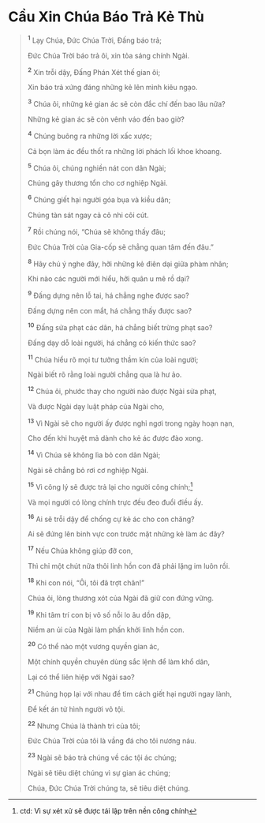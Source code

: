 # Cầu Xin Chúa Báo Trả Kẻ Thù

> <sup><b>1</b></sup> Lạy Chúa, Ðức Chúa Trời, Ðấng báo trả;
> 
> Ðức Chúa Trời báo trả ôi, xin tỏa sáng chính Ngài.
> 
> <sup><b>2</b></sup> Xin trỗi dậy, Ðấng Phán Xét thế gian ôi;
> 
> Xin báo trả xứng đáng những kẻ lên mình kiêu ngạo.
> 
> <sup><b>3</b></sup> Chúa ôi, những kẻ gian ác sẽ còn đắc chí đến bao lâu nữa?
> 
> Những kẻ gian ác sẽ còn vênh váo đến bao giờ?
>
> <sup><b>4</b></sup> Chúng buông ra những lời xấc xược;
> 
> Cả bọn làm ác đều thốt ra những lời phách lối khoe khoang.
> 
> <sup><b>5</b></sup> Chúa ôi, chúng nghiền nát con dân Ngài;
> 
> Chúng gây thương tổn cho cơ nghiệp Ngài.
> 
> <sup><b>6</b></sup> Chúng giết hại người góa bụa và kiều dân;
> 
> Chúng tàn sát ngay cả cô nhi côi cút.
> 
> <sup><b>7</b></sup> Rồi chúng nói, “Chúa sẽ không thấy đâu;
> 
> Ðức Chúa Trời của Gia-cốp sẽ chẳng quan tâm đến đâu.”
>
> <sup><b>8</b></sup> Hãy chú ý nghe đây, hỡi những kẻ điên dại giữa phàm nhân;
> 
> Khi nào các người mới hiểu, hỡi quân u mê rồ dại?
> 
> <sup><b>9</b></sup> Ðấng dựng nên lỗ tai, há chẳng nghe được sao?
> 
> Ðấng dựng nên con mắt, há chẳng thấy được sao?
> 
> <sup><b>10</b></sup> Ðấng sửa phạt các dân, há chẳng biết trừng phạt sao?
> 
> Ðấng dạy dỗ loài người, há chẳng có kiến thức sao?
> 
> <sup><b>11</b></sup> Chúa hiểu rõ mọi tư tưởng thầm kín của loài người;
> 
> Ngài biết rõ rằng loài người chẳng qua là hư ảo.
>
> <sup><b>12</b></sup> Chúa ôi, phước thay cho người nào được Ngài sửa phạt,
> 
> Và được Ngài dạy luật pháp của Ngài cho,
> 
> <sup><b>13</b></sup> Vì Ngài sẽ cho người ấy được nghỉ ngơi trong ngày hoạn nạn,
> 
> Cho đến khi huyệt mả dành cho kẻ ác được đào xong.
> 
> <sup><b>14</b></sup> Vì Chúa sẽ không lìa bỏ con dân Ngài;
> 
> Ngài sẽ chẳng bỏ rơi cơ nghiệp Ngài.
> 
> <sup><b>15</b></sup> Vì công lý sẽ được trả lại cho người công chính;[^1-31348daf-e37f-45cb-a67f-9eb1d2bfce39]
> 
> Và mọi người có lòng chính trực đều đeo đuổi điều ấy.
>
> <sup><b>16</b></sup> Ai sẽ trỗi dậy để chống cự kẻ ác cho con chăng?
> 
> Ai sẽ đứng lên binh vực con trước mặt những kẻ làm ác đây?
> 
> <sup><b>17</b></sup> Nếu Chúa không giúp đỡ con,
> 
> Thì chỉ một chút nữa thôi linh hồn con đã phải lặng im luôn rồi.
> 
> <sup><b>18</b></sup> Khi con nói, “Ôi, tôi đã trợt chân!”
> 
> Chúa ôi, lòng thương xót của Ngài đã giữ con đứng vững.
> 
> <sup><b>19</b></sup> Khi tâm trí con bị vô số nỗi lo âu dồn dập,
> 
> Niềm an ủi của Ngài làm phấn khởi linh hồn con.
>
> <sup><b>20</b></sup> Có thể nào một vương quyền gian ác,
> 
> Một chính quyền chuyên dùng sắc lệnh để làm khổ dân,
> 
> Lại có thể liên hiệp với Ngài sao?
> 
> <sup><b>21</b></sup> Chúng họp lại với nhau để tìm cách giết hại người ngay lành,
> 
> Ðể kết án tử hình người vô tội.
>
> <sup><b>22</b></sup> Nhưng Chúa là thành trì của tôi;
> 
> Ðức Chúa Trời của tôi là vầng đá cho tôi nương náu.
> 
> <sup><b>23</b></sup> Ngài sẽ báo trả chúng về các tội ác chúng;
> 
> Ngài sẽ tiêu diệt chúng vì sự gian ác chúng;
> 
> Chúa, Ðức Chúa Trời chúng ta, sẽ tiêu diệt chúng.

[^1-31348daf-e37f-45cb-a67f-9eb1d2bfce39]: ctd: Vì sự xét xử sẽ được tái lập trên nền công chính